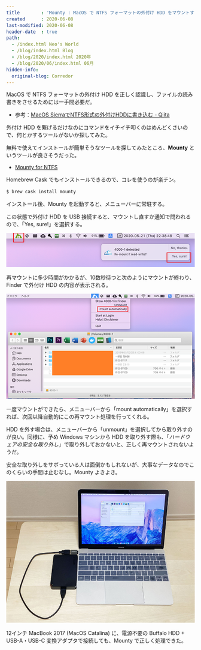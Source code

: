 ```yaml
---
title        : 'Mounty : MacOS で NTFS フォーマットの外付け HDD をマウントする'
created      : 2020-06-08
last-modified: 2020-06-08
header-date  : true
path:
  - /index.html Neo's World
  - /blog/index.html Blog
  - /blog/2020/index.html 2020年
  - /blog/2020/06/index.html 06月
hidden-info:
  original-blog: Corredor
---
```


MacOS で NTFS フォーマットの外付け HDD を正しく認識し、ファイルの読み書きをさせるためには一手間必要だ。

- 参考：[MacOS SierraでNTFS形式の外付けHDDに書き込む - Qiita](https://qiita.com/amaebi/items/25471c4b494a252dfbde)

外付け HDD を繋げるだけなのにコマンドをイチイチ叩くのはめんどくさいので、何とかするツールがないか探してみた。

無料で使えてインストールが簡単そうなツールを探してみたところ、**Mounty** というツールが良さそうだった。

- [Mounty for NTFS](https://mounty.app/)

Homebrew Cask でもインストールできるので、コレを使うのが楽チン。

```bash
$ brew cask install mounty
```

インストール後、Mounty を起動すると、メニューバーに常駐する。

この状態で外付け HDD を USB 接続すると、マウントし直すか通知で問われるので、「Yes, sure!」を選択する。

![Mounty](08-02-01.png)

再マウントに多少時間がかかるが、10数秒待つと次のようにマウントが終わり、Finder で外付け HDD の内容が表示される。

![できたよ](08-02-02.png)

一度マウントができたら、メニューバーから「mount automatically」を選択すれば、次回以降自動的にこの再マウント処理を行ってくれる。

HDD を外す場合は、メニューバーから「unmount」を選択してから取り外すのが良い。同様に、予め Windows マシンから HDD を取り外す際も、「*ハードウェアの安全な取り外し*」で取り外しておかないと、正しく再マウントされないようだ。

安全な取り外しをサボっている人は面倒かもしれないが、大事なデータなのでこのくらいの手間は止むなし。Mounty よきよき。

![こんな風に](08-02-03.jpg)

12インチ MacBook 2017 (MacOS Catalina) に、電源不要の Buffalo HDD + USB-A・USB-C 変換アダプタで接続しても、Mounty で正しく処理できた。
